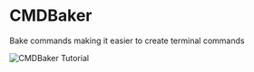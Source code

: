 # CMDBaker
Bake commands making it easier to create terminal commands

![CMDBaker Tutorial](https://imgur.com/fck4GiU)
